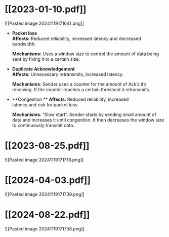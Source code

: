 # [[2023-01-10.pdf]]
![[Pasted image 20241119171641.png]]
- **Packet loss**  
	**Affects:** Reduced reliability, increased latency and decreased bandwidth.  
	
	**Mechanisms:** Uses a window size to control the amount of data being sent by fixing it to a certain size.

- **Duplicate Acknowledgement**  
	**Affects**: Unnecessary retransmits, increased latency.  
	
	**Mechanisms**: Sender uses a counter for the amount of Ack’s it’s receiving. If the counter reaches a certain threshold it retransmits.

- **Congestion ** 
	**Affects**: Reduced reliability, increased  
	latency and risk for packet loss.  
	
	**Mechanisms**: “Slow start”. Sender starts by sending small amount of data and increases it until congestion. It then decreases the window size to continuously transmit data.
# [[2023-08-25.pdf]]
![[Pasted image 20241119171718.png]]

# [[2024-04-03.pdf]]
![[Pasted image 20241119171739.png]]

# [[2024-08-22.pdf]]
![[Pasted image 20241119171758.png]]
